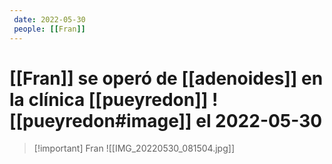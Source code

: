 ```yaml
---
 date: 2022-05-30
 people: [[Fran]]
---
```

# [[Fran]] se operó de [[adenoides]] en la clínica [[pueyredon]] ![[pueyredon#image]] el 2022-05-30
 
> [!important] Fran
>![[IMG_20220530_081504.jpg]]
